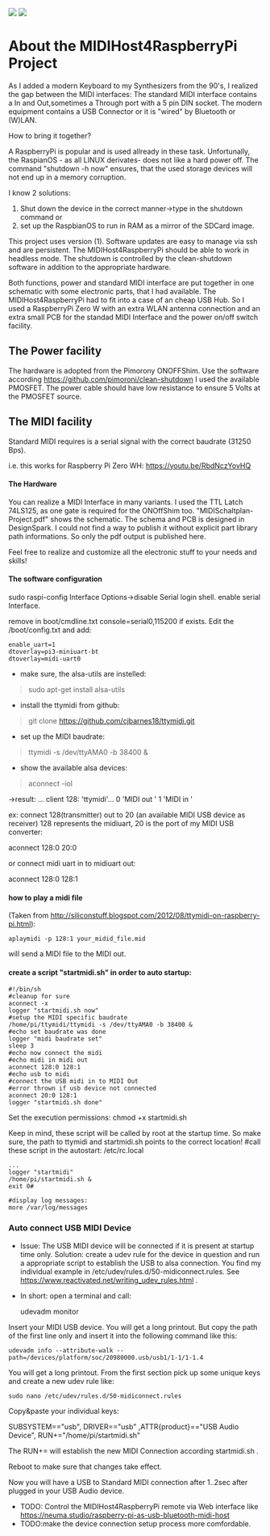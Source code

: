 ![](https://img.shields.io/github/stars/myslide/MIDIHost4RaspberryPi?style=social) ![](https://img.shields.io/github/search/myslide/MIDIHost4RaspberryPi/midi)
# About the MIDIHost4RaspberryPi Project
As I added a modern Keyboard to my Synthesizers from the 90's, I realized the gap between the MIDI interfaces: The standard MIDI interface contains a In and Out,sometimes a Through port with a 5 pin DIN socket. The modern equipment contains a USB Connector or it is "wired" by Bluetooth or (W)LAN. 

How to bring it together? 

A RaspberryPi is popular and is used allready in these task. Unfortunally, the RaspianOS - as all LINUX derivates- does not like a hard power off. The command "shutdown -h now" ensures, that the used storage devices will not end up in a memory corruption. 

I know 2 solutions:
1. Shut down the device in the correct manner->type in the shutdown command or 
2. set up the RaspbianOS to run in RAM as a mirror of the SDCard image.

This project uses version (1). Software updates are easy to manage via ssh and are persistent. The MIDIHost4RaspberryPi should be able to work in headless mode. The shutdown is controlled by the clean-shutdown software in addition to the appropriate hardware. 

Both functions, power and standard MIDI interface are put together in one schematic with some electronic parts, that I had available. The MIDIHost4RaspberryPi had to fit into a case of an cheap USB Hub. So I used a RaspberryPi Zero W with an extra WLAN antenna connection and an extra small PCB for the standad MIDI Interface and the power on/off switch facility.


## The Power facility
 The hardware is adopted from the Pimorony ONOFFShim. Use the software according https://github.com/pimoroni/clean-shutdown
 I used the available PMOSFET. The power cable should have low resistance to ensure 5 Volts at the PMOSFET source. 

## The MIDI facility
Standard MIDI requires is a serial signal with the correct baudrate (31250 Bps).

i.e. this works for Raspberry Pi Zero WH:
https://youtu.be/RbdNczYovHQ
#### The Hardware
You can realize a MIDI Interface in many variants. I used the TTL Latch 74LS125, as one gate is required for the ONOffShim too. "MIDISchaltplan-Project.pdf" shows the schematic. 
The schema and PCB is designed in DesignSpark. I could not find a way to publish it without explicit part library path informations. So only the pdf output is published here.

Feel free to realize and customize all the electronic stuff to your needs and skills!

#### The software configuration

sudo raspi-config
Interface Options->disable Serial login shell. enable serial Interface. 

remove in boot/cmdline.txt console=serial0,115200 if exists.
Edit the /boot/config.txt and add:

	enable_uart=1
	dtoverlay=pi3-miniuart-bt
	dtoverlay=midi-uart0


- make sure, the alsa-utils are instelled:
> sudo apt-get install alsa-utils

- install the ttymidi from github:
> git clone https://github.com/cjbarnes18/ttymidi.git

- set up the MIDI baudrate:
> ttymidi -s /dev/ttyAMA0 -b 38400 &

- show the available alsa devices:
>  aconnect -iol

->result:
...
client 128: 'ttymidi'...
	0 'MIDI out  '
	1 'MIDI in  '

ex: connect 128(transmitter) out to 20 (an available MIDI USB device as receiver)
128 represents the midiuart, 20 is the port of my MIDI USB converter:

aconnect 128:0 20:0

or connect midi uart in to midiuart out:

aconnect 128:0 128:1

#### how to play a midi file
(Taken from http://siliconstuff.blogspot.com/2012/08/ttymidi-on-raspberry-pi.html):

	aplaymidi -p 128:1 your_midid_file.mid 

will send a MIDI file to the MIDI out.

#### create a script "startmidi.sh" in order to auto startup:

	#!/bin/sh
	#cleanup for sure
	aconnect -x
	logger "startmidi.sh now"
	#setup the MIDI specific baudrate
	/home/pi/ttymidi/ttymidi -s /dev/ttyAMA0 -b 38400 &
	#echo set baudrate was done
	logger "midi baudrate set"
	sleep 3
	#echo now connect the midi
	#echo midi in midi out
	aconnect 128:0 128:1
	#echo usb to midi
	#connect the USB midi in to MIDI Out
	#error thrown if usb device not connected
	aconnect 20:0 128:1
	logger "startmidi.sh done"

Set the execution permissions:
	chmod +x startmidi.sh

Keep in mind, these script will be called by root at the startup time. So make sure, the path to ttymidi and startmidi.sh points to the correct location!
#call these script in the autostart:
/etc/rc.local

	...
	logger "startmidi"
	/home/pi/startmidi.sh &
	exit 0#

	#display log messages:
	more /var/log/messages
### Auto connect USB MIDI Device
- Issue: The USB MIDI device will be connected if it is present at startup time only.
Solution: create a udev rule for the device in question and run a appropriate script to establish the USB to alsa connection. 
You find my individual example in /etc/udev/rules.d/50-midiconnect.rules. See https://www.reactivated.net/writing_udev_rules.html .

- In short:
open a terminal and call:

    udevadm monitor
	
Insert your MIDI USB device. You will get a long printout. But copy the path of the first line only and insert it into the following command like this:

    udevadm info --attribute-walk --path=/devices/platform/soc/20980000.usb/usb1/1-1/1-1.4
	
You will get a long printout. From the first section pick up some unique keys and create a new udev rule like:

    sudo nano /etc/udev/rules.d/50-midiconnect.rules
    
Copy&paste your individual keys:

   SUBSYSTEM=="usb", DRIVER=="usb" ,ATTR{product}=="USB Audio Device", RUN+="/home/pi/startmidi.sh"

The RUN+= will establish the new MIDI Connection according startmidi.sh .

Reboot to make sure that changes take effect.

Now you will have a USB to Standard MIDI connection after 1..2sec after plugged in your USB Audio device. 

- TODO: Control the MIDIHost4RaspberryPi remote via Web interface like https://neuma.studio/raspberry-pi-as-usb-bluetooth-midi-host
- TODO:make the device connection setup process more comfordable. 

